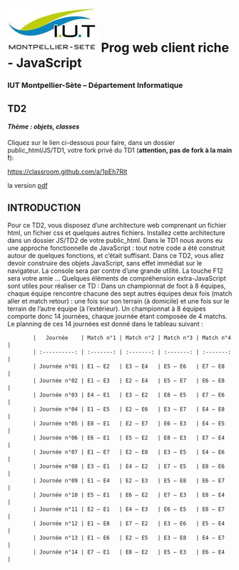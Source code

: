 # ![](ressources/logo.jpeg) Prog web client riche - JavaScript 

### IUT Montpellier-Sète – Département Informatique

## TD2
#### _Thème : objets, classes_

Cliquez sur le lien ci-dessous pour faire, dans un dossier public_html/JS/TD1, votre fork privé du TD1 (**attention, pas de fork à la main !**):

https://classroom.github.com/a/1pEh7RIt

la version [pdf](ressources/TD1_dynamiser_une_page_web.pdf)

## INTRODUCTION

Pour ce TD2, vous disposez d’une architecture web comprenant un fichier html, un fichier css et quelques autres fichiers. Installez cette architecture dans un dossier JS/TD2 de votre public_html.
Dans le TD1 nous avons eu une approche fonctionnelle de JavaScript : tout notre code a été construit autour de quelques fonctions, et c’était suffisant. 
Dans ce TD2, vous allez devoir construire des objets JavaScript, sans effet immédiat sur le navigateur. La console sera par contre d’une grande utilité. La touche F12 sera votre amie … 
Quelques éléments de compréhension extra-JavaScript sont utiles  pour réaliser ce TD :
Dans un championnat de foot à 8 équipes, chaque équipe rencontre chacune des sept autres équipes deux fois (match aller et match retour) : une fois sur son terrain (à domicile) et une fois sur le terrain de l’autre équipe (à l’extérieur).
Un championnat à 8 équipes comporte donc 14 journées, chaque journée étant composée de 4 matchs. Le planning de ces 14 journées est donné dans le tableau suivant :


			|   Journée    | Match n°1 | Match n°2 | Match n°3 | Match n°4 |
			| :----------: | :-------: | :-------: | :-------: | :-------: | 
			| Journée n°01 | E1 – E2   | E3 – E4   | E5 – E6   | E7 – E8   |
			| Journée n°02 | E1 – E3   | E2 – E4   | E5 – E7   | E6 – E8   |
			| Journée n°03 | E4 – E1   | E3 – E2   | E8 – E5   | E7 – E6   |
			| Journée n°04 | E1 – E5   | E2 – E6   | E3 – E7   | E4 – E8   |
			| Journée n°05 | E8 – E1   | E2 – E7   | E6 – E3   | E4 – E5   |
			| Journée n°06 | E6 – E1   | E5 – E2   | E8 – E3   | E7 – E4   |
			| Journée n°07 | E1 – E7   | E2 – E8   | E3 – E5   | E4 – E6   |
			| Journée n°08 | E3 – E1   | E4 – E2   | E7 – E5   | E8 – E6   |
			| Journée n°09 | E1 – E4   | E2 – E3   | E5 – E8   | E6 – E7   |
			| Journée n°10 | E5 – E1   | E6 – E2   | E7 – E3   | E8 – E4   |
			| Journée n°11 | E2 – E1   | E4 – E3   | E6 – E5   | E8 – E7   |
			| Journée n°12 | E1 – E8   | E7 – E2   | E3 – E6   | E5 – E4   |
			| Journée n°13 | E1 – E6   | E2 – E5   | E3 – E8   | E4 – E7   |
			| Journée n°14 | E7 – E1   | E8 – E2   | E5 – E3   | E6 – E4   |
